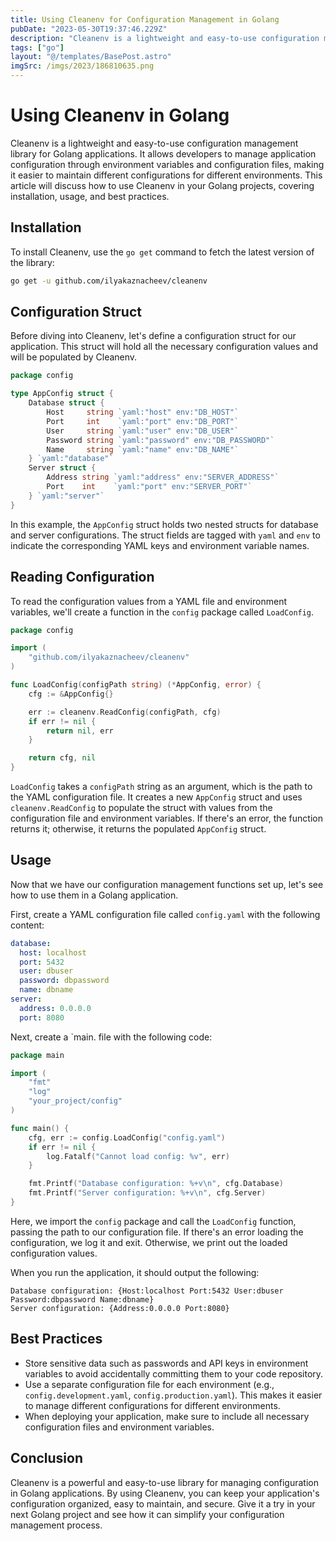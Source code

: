 ```yaml
---
title: Using Cleanenv for Configuration Management in Golang
pubDate: "2023-05-30T19:37:46.229Z"
description: "Cleanenv is a lightweight and easy-to-use configuration management library."
tags: ["go"]
layout: "@/templates/BasePost.astro"
imgSrc: /imgs/2023/186810635.png
---
```


# Using Cleanenv in Golang

Cleanenv is a lightweight and easy-to-use configuration management library for Golang applications. It allows developers to manage application configuration through environment variables and configuration files, making it easier to maintain different configurations for different environments. This article will discuss how to use Cleanenv in your Golang projects, covering installation, usage, and best practices.

## Installation

To install Cleanenv, use the `go get` command to fetch the latest version of the library:

```sh
go get -u github.com/ilyakaznacheev/cleanenv
```

## Configuration Struct

Before diving into Cleanenv, let's define a configuration struct for our application. This struct will hold all the necessary configuration values and will be populated by Cleanenv.

```go
package config

type AppConfig struct {
	Database struct {
		Host     string `yaml:"host" env:"DB_HOST"`
		Port     int    `yaml:"port" env:"DB_PORT"`
		User     string `yaml:"user" env:"DB_USER"`
		Password string `yaml:"password" env:"DB_PASSWORD"`
		Name     string `yaml:"name" env:"DB_NAME"`
	} `yaml:"database"`
	Server struct {
		Address string `yaml:"address" env:"SERVER_ADDRESS"`
		Port    int    `yaml:"port" env:"SERVER_PORT"`
	} `yaml:"server"`
}
```

In this example, the `AppConfig` struct holds two nested structs for database and server configurations. The struct fields are tagged with `yaml` and `env` to indicate the corresponding YAML keys and environment variable names.

## Reading Configuration

To read the configuration values from a YAML file and environment variables, we'll create a function in the `config` package called `LoadConfig`.

```go
package config

import (
	"github.com/ilyakaznacheev/cleanenv"
)

func LoadConfig(configPath string) (*AppConfig, error) {
	cfg := &AppConfig{}

	err := cleanenv.ReadConfig(configPath, cfg)
	if err != nil {
		return nil, err
	}

	return cfg, nil
}
```

`LoadConfig` takes a `configPath` string as an argument, which is the path to the YAML configuration file. It creates a new `AppConfig` struct and uses `cleanenv.ReadConfig` to populate the struct with values from the configuration file and environment variables. If there's an error, the function returns it; otherwise, it returns the populated `AppConfig` struct.

## Usage

Now that we have our configuration management functions set up, let's see how to use them in a Golang application.

First, create a YAML configuration file called `config.yaml` with the following content:

```yaml
database:
  host: localhost
  port: 5432
  user: dbuser
  password: dbpassword
  name: dbname
server:
  address: 0.0.0.0
  port: 8080
```

Next, create a `main. file with the following code:

```go
package main

import (
	"fmt"
	"log"
	"your_project/config"
)

func main() {
	cfg, err := config.LoadConfig("config.yaml")
	if err != nil {
		log.Fatalf("Cannot load config: %v", err)
	}

	fmt.Printf("Database configuration: %+v\n", cfg.Database)
	fmt.Printf("Server configuration: %+v\n", cfg.Server)
}
```

Here, we import the `config` package and call the `LoadConfig` function, passing the path to our configuration file. If there's an error loading the configuration, we log it and exit. Otherwise, we print out the loaded configuration values.

When you run the application, it should output the following:

```
Database configuration: {Host:localhost Port:5432 User:dbuser Password:dbpassword Name:dbname}
Server configuration: {Address:0.0.0.0 Port:8080}
```

## Best Practices

- Store sensitive data such as passwords and API keys in environment variables to avoid accidentally committing them to your code repository.
- Use a separate configuration file for each environment (e.g., `config.development.yaml`, `config.production.yaml`). This makes it easier to manage different configurations for different environments.
- When deploying your application, make sure to include all necessary configuration files and environment variables.

## Conclusion

Cleanenv is a powerful and easy-to-use library for managing configuration in Golang applications. By using Cleanenv, you can keep your application's configuration organized, easy to maintain, and secure. Give it a try in your next Golang project and see how it can simplify your configuration management process.
